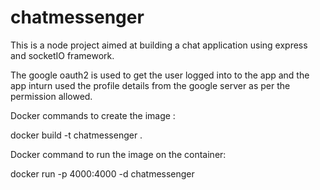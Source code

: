 # chatmessenger
This is a node project aimed at building a chat application using express and socketIO framework. 

The google oauth2 is used to get the user logged into to the app and the app inturn used the profile details from the google server as per the permission allowed.

Docker commands to create the image :

docker build -t chatmessenger .

Docker command to run the image on the container:

docker run -p 4000:4000 -d chatmessenger
